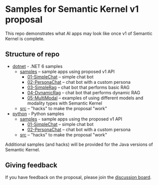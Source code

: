 # Samples for Semantic Kernel v1 proposal
This repo demonstrates what AI apps may look like once v1 of Semantic Kernel is complete.

## Structure of repo
- [dotnet](./dotnet) - .NET 6 samples
    - [samples](./dotnet/samples) – sample apps using proposed v1 API
        - [01-SimpleChat](./dotnet/samples/01-SimpleChat) – simple chat bot
        - [02-PersonaChat](./dotnet/samples/02-PersonaChat) – chat bot with a custom persona
        - [03-SimpleRag](./dotnet/samples/03-SimpleRag) – chat bot that performs basic RAG
        - [04-DynamicRag](./dotnet/samples/04-DynamicRag) – chat bot that performs dynamic RAG
        - [05-MultiModal](./dotnet/samples/05-MultiModal) – examples of using different models and modality types with Semantic Kernel
    - [src](./dotnet/src)  – "hacks" to make the proposal "work"
- [python](./python) - Python samples
    - [samples](./python/samples) - sample apps using the proposed v1 API
        - [01-SimpleChat](./python/samples/01-SimpleChat) – simple chat bot
        - [02-PersonaChat](./python/samples/02-PersonaChat) – chat bot with a custom persona
    - [src](./python/src)  – "hacks" to make the proposal "work"

Additional samples (and hacks) will be provided for the Java versions of Semantic Kernel.

## Giving feedback
If you have feedback on the proposal, please join the [discussion board](https://github.com/matthewbolanos/sk-v1-proposal/discussions/2).